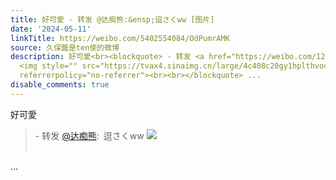 ```yaml
---
title: 好可愛 - 转发 @达痴熊:&ensp;逗さくww [图片]
date: '2024-05-11'
linkTitle: https://weibo.com/5402554084/OdPumrAMK
source: 久保醬是ten使的微博
description: 好可愛<br><blockquote> - 转发 <a href="https://weibo.com/1279298592" target="_blank">@达痴熊</a>: 逗さくww
  <img style="" src="https://tvax4.sinaimg.cn/large/4c408c20gy1hplthvocpgj21hc0u0x19.jpg"
  referrerpolicy="no-referrer"><br><br></blockquote> ...
disable_comments: true
---
```

好可愛<br><blockquote> - 转发 <a href="https://weibo.com/1279298592" target="_blank">@达痴熊</a>: 逗さくww <img style="" src="https://tvax4.sinaimg.cn/large/4c408c20gy1hplthvocpgj21hc0u0x19.jpg" referrerpolicy="no-referrer"><br><br></blockquote> ...